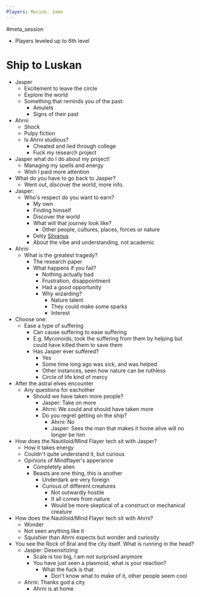 ```yaml
---
Players: Maciek, Jake
---
```

#meta_session

- Players leveled up to 6th level
# Ship to Luskan
- Jasper
	- Excitement to leave the circle
	- Explore the world
	- Something that reminds you of the past:
		- Amulets
		- Signs of their past
- Ahrni
	- Shock
	- Pulpy fiction
	- Is Ahrni studious?
		- Cheated and lied through college
		- Fuck my research project
- Jasper what do I do about my project!
	- Managing my spells and energy
	- Wish I paid more attention
- What do you have to go back to Jasper?
	- Went out, discover the world, more info.
- Jasper:
	- Who's respect do you want to earn?
		- My own
		- Finding himself
		- Discover the world
		- What will that journey look like?
			- Other people, cultures, places, forces or nature
		- Deity [Silvanus](https://forgottenrealms.fandom.com/wiki/Silvanus)
		- About the vibe and understanding, not academic
- Ahrni
	- What is the greatest tragedy?
		- The research paper
		- What happens if you fail?
			- Nothing actually bad
			- Frustration, disappointment
			- Had a good opportunity
			- Why wizarding?
				- Nature talent
				- They could make some sparks
				- Interest
- Choose one:
	- Ease a type of suffering
		- Can cause suffering to ease suffering
		- E.g. Myconoids, took the suffering from them by helping but could have killed them to save them
		- Has Jasper ever suffered?
			- Yes
			- Some time long ago was sick, and was helped
			- Other instances, seen how nature can be ruthless
			- Circle of life kind of mercy
- After the astral elves encounter
	- Any questions for eachother
		- Should we have taken more people?
			- Jasper: Take on more
			- Ahrni: We could and should have taken more
			- Do you regret getting on the ship?
				- Ahrni: No
				- Jasper: Sees the man that makes it home alive will no longer be him
- How does the Nautiloid/Mind Flayer tech sit with Jasper?
	- How it takes energy
	- Couldn't quite understand it, but curious
	- Opinions of Mindflayer's apperance
		- Completely alien
		- Beasts are one thing, this is another
			- Underdark are very foreign
			- Curious of different creatures
				- Not outwardly hostile
				- It all comes from nature
				- Would be more skeptical of a construct or mechanical creature
- How does the Nautiloid/Mind Flayer tech sit with Ahrni?
	- Wonder
	- Not seen anything like it
	- Squishier than Ahrni expects but wonder and curiosity
- You see the Rock of Bral and the city itself. What is running in the head?
	- Jasper: Desensitizing
		- Scale is too big, I am not surprised anymore
		- You have just seen a plasmoid, what is your reaction?
			- What the fuck is that
				- Don't know what to make of it, other people seem cool
	- Ahrni: Thanks god a city
		- Ahrni is at home
